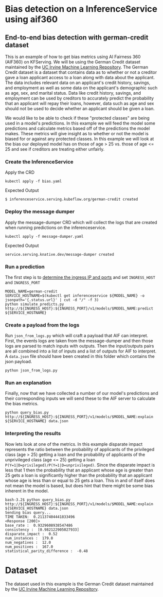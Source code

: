 # Bias detection on a InferenceService using aif360

## End-to-end bias detection with german-credit dataset

This is an example of how to get bias metrics using AI Fairness 360 (AIF360) on KFServing. We will be using the German Credit dataset maintained by the [UC Irvine Machine Learning Repository](https://archive.ics.uci.edu/ml/index.php). The German Credit dataset is a dataset that contains data as to whether or not a creditor gave a loan applicant access to a loan along with data about the applicant. The data includes relevant data on an applicant's credit history, savings, and employment as well as some data on the applicant's demographic such as age, sex, and marital status. Data like credit history, savings, and employment can be used by creditors to accurately predict the probability that an applicant will repay their loans, however, data such as age and sex should not be used to decide whether an applicant should be given a loan. 

We would like to be able to check if these "protected classes" are being used in a model's predictions. In this example we will feed the model some predictions and calculate metrics based off of the predictions the model makes. These metrics will give insight as to whether or not the model is biased for or against any protected classes. In this example we will look at the bias our deployed model has on those of age > 25 vs. those of age <= 25 and see if creditors are treating either unfairly.

### Create the InferenceService

Apply the CRD

```
kubectl apply -f bias.yaml
```

Expected Output

```
$ inferenceservice.serving.kubeflow.org/german-credit created
```

### Deploy the message dumper

Apply the message-dumper CRD which will collect the logs that are created when running predictions on the inferenceservice.

```
kubectl apply -f message-dumper.yaml
```

Expected Output

```
service.serving.knative.dev/message-dumper created
```

### Run a prediction

The first step is to [determine the ingress IP and ports](../../../../../README.md#determine-the-ingress-ip-and-ports) and set `INGRESS_HOST` and `INGRESS_PORT`

```
MODEL_NAME=german-credit
SERVICE_HOSTNAME=$(kubectl get inferenceservice ${MODEL_NAME} -o jsonpath='{.status.url}' | cut -d "/" -f 3)
python simulate_predicts.py http://${INGRESS_HOST}:${INGRESS_PORT}/v1/models/$MODEL_NAME:predict ${SERVICE_HOSTNAME}
```

### Create a payload from the logs

Run `json_from_logs.py` which will craft a payload that AIF can interpret. First, the events logs are taken from the message-dumper and then those logs are parsed to match inputs with outputs. Then the input/outputs pairs are all combined into a list of inputs and a list of outputs for AIF to interpret. A `data.json` file should have been created in this folder which contains the json payload.

```
python json_from_logs.py
```

### Run an explanation

Finally, now that we have collected a number of our model's predictions and their corresponding inputs we will send these to the AIF server to calculate the bias metrics.

```
python query_bias.py http://${INGRESS_HOST}:${INGRESS_PORT}/v1/models/$MODEL_NAME:explain ${SERVICE_HOSTNAME} data.json
```

### Interpreting the results

Now lets look at one of the metrics. In this example disparate impact represents the ratio between the probability of applicants of the privileged class (age > 25) getting a loan and the probability of applicants of the unprivileged class (age <= 25) getting a loan `P(Y=1|D=privileged)/P(Y=1|D=unprivileged)`. Since the disparate impact is less that 1 then the probability that an applicant whose age is greater than 25 gets a loan is significantly higher than the probability that an applicant whose age is less than or equal to 25 gets a loan. This in and of itself does not mean the model is based, but does hint that there might be some bias inherent in the model.

```
bash-3.2$ python query_bias.py http://${INGRESS_HOST}:${INGRESS_PORT}/v1/models/$MODEL_NAME:explain ${SERVICE_HOSTNAME} data.json
Sending bias query...
TIME TAKEN:  0.21137404441833496
<Response [200]>
base_rate :  0.9329608938547486
consistency :  [0.982122905027933]
disparate_impact :  0.52
num_instances :  179.0
num_negatives :  12.0
num_positives :  167.0
statistical_parity_difference :  -0.48
```

# Dataset

The dataset used in this example is the German Credit dataset maintained by the [UC Irvine Machine Learning Repository](https://archive.ics.uci.edu/ml/index.php).
